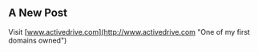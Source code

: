## A New Post

Visit [www.activedrive.com](http://www.activedrive.com "One of my first domains owned")
